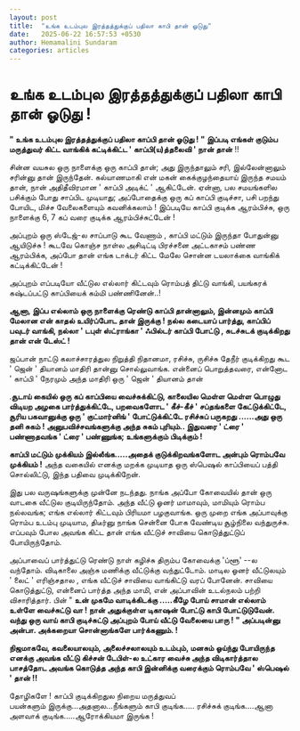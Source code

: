 ```yaml
---
layout: post
title:  "உங்க உடம்புல இரத்தத்துக்குப் பதிலா காபி தான் ஓடுது"
date:   2025-06-22 16:57:53 +0530
author: Hemamalini Sundaram
categories: articles
---
```


#  உங்க உடம்புல இரத்தத்துக்குப் பதிலா காபி தான் ஓடுது ! 

**" உங்க உடம்புல இரத்தத்துக்குப் பதிலா காப்பி தான் ஓடுது ! " இப்படி எங்கள் குடும்ப
மருத்துவர் கிட்ட வாங்கிக் கட்டிக்கிட்ட ' காப்பி(ய)த்தலைவி ' நான் தான்** !!

சின்ன வயசுல ஒரு நாளைக்கு ஒரு காப்பி தான்; அது இருந்தாலும் சரி, இல்லேன்னாலும்
சரின்னு தான் இருந்தேன். கல்யாணமாகி என் மகன் கைக்குழந்தையாய் இருந்த சமயம் தான், நான்
அதிதீவிரமான ' காப்பி அடிக்ட் ' ஆகிட்டேன். ஏன்னா, பல சமயங்களில பசிக்கும் போது
சாப்பிட முடியாது; அப்போதைக்கு ஒரு கப் காப்பி குடிச்சா, பசி பறந்து போயிட, மிச்ச
வேலைகளையும் கவனிக்கலாம் ! இப்படியே காப்பி குடிக்க ஆரம்பிச்சு, ஒரு நாளைக்கு 6, 7
கப் வரை குடிக்க ஆரம்பிச்சுட்டேன் !

அப்புறம் ஒரு ஸ்டேஜ்-ல சாப்பாடு கூட வேணாம் , காப்பி மட்டும் இருந்தா போதுன்னு
ஆயிடுச்சு ! கூடவே கொஞ்ச நாள்ல அசிடிட்டி பிரச்சனை அட்டகாசம் பண்ண ஆரம்பிக்க, அப்போ
தான் எங்க டாக்டர் கிட்ட மேலே சொன்ன டயலாக்கை வாங்கிக் கட்டிக்கிட்டேன் !

அப்புறம் எப்படியோ வீட்டுல எல்லார் கிட்டவும் ரொம்பத் திட்டு வாங்கி, பயங்கரக் கஷ்டப்பட்டு
காப்பியைக் கம்மி பண்ணினேன்..!

**ஆனா, இப்ப எல்லாம் ஒரு நாளைக்கு ரெண்டு காப்பி தான்னாலும், இன்னமும் காப்பி மேலான என்
காதல் உயிர்ப்போட தான் இருக்கு ! நல்ல கடையாப் பார்த்து, காப்பிப் பவுடர் வாங்கி, நல்லா '
டபுள் ஸ்ட்ராங்கா ' ஃபில்டர் காப்பி போட்டு , சுடச்சுடக் குடிக்கிறது தான் என் டேஸ்ட் !**

ஜப்பான் நாட்டு கலாச்சாரத்துல நிறுத்தி நிதானமா, ரசிச்சு, ருசிச்சு தேநீர் குடிக்கிறது
கூட ' ஜென் ' தியானம் மாதிரி தான்னு சொல்லுவாங்க. என்னைப் பொறுத்தவரை, என்னோட '
காப்பி ' நேரமும் அந்த மாதிரி ஒரு ' ஜென் ' தியானம் தான்

.**சூடாய் கையில் ஒரு கப் காப்பியை வைச்சுக்கிட்டு, காலையில மெள்ள மெள்ள பொழுது
விடியற அழகை பார்த்துக்கிட்டே, பறவைகளோட ' கீச்-கீச் ' சப்தங்களை கேட்டுக்கிட்டே, சூரிய
பகவானுக்கு ஒரு ' குட்மார்னிங் ' போட்டுக்கிட்டே ரசிச்சுப் பருகறது ......அது ஒரு
தனி சுகம் ! அனுபவிச்சவங்களுக்கு அந்த சுகம் புரியும்.. இதுவரை ' ட்ரை ' பண்ணாதவங்க '
ட்ரை ' பண்ணுங்க; உங்களுக்கும் பிடிக்கும் !**

**காப்பி மட்டும் முக்கியம் இல்லீங்க.....அதைக் குடுக்கிறவங்களோட அன்பும் ரொம்பவே முக்கியம்
!** அந்த வகையில் எனக்கு மறக்க முடியாத ஒரு ஸ்பெஷல் காப்பியைப் பத்தி சொல்லிட்டு, இந்த
பதிவை முடிக்கிறேன்.

இது பல வருஷங்களுக்கு முன்னே நடந்தது. நாங்க அப்போ கோவையில் தான் ஒரு வாடகை வீட்டுல
குடியிருந்தோம். அந்த வீட்டு ஓனர் மாமாவும், மாமியும் ரொம்ப நல்லவங்க; எங்க எல்லார்
கிட்டவும் பிரியமா பழகுவாங்க. ஒரு முறை எங்க அப்பாவுக்கு ரொம்ப உடம்பு முடியாம,
திடீர்னு நாங்க சென்னை போக வேண்டிய சூழ்நிலை வந்துருச்சு. எப்பவும் போல அவங்க கிட்ட தான்
எங்க வீட்டுச் சாவியை கொடுத்துட்டுப் போயிருந்தோம்.

அப்பாவைப் பார்த்துட்டு ரெண்டு நாள் கழிச்சு திரும்ப கோவைக்கு 'ப்ளூ' --ல வந்தோம்.
விடிகாலை அஞ்சு மணிக்கு வீட்டுக்கு வந்துட்டோம். மாடில ஓனர் வீட்டுலயும் ' லைட் '
எரிஞ்சதால , எங்க வீட்டுச் சாவியை வாங்கிட்டு வரப் போனேன். சாவியை கொடுத்துட்டு, என்னைப்
பார்த்த அந்த மாமி, என் அப்பாவின் உடல்நலம் பற்றி விசாரித்தார். பின் " **உன் முகமே
வாடிக்கிடக்கு .....கீழே போய் சாமான் எல்லாம் உள்ளே வைச்சுட்டு வா ! நான் அதுக்குள்ள
டிகாஷன் போட்டு காபி போட்டுடுவேன். வந்து ஒரு வாய் காபி குடிச்சுட்டு அப்புறம் போய்
வீட்டு வேலையை பாரு ! " அப்படின்னு அன்பா. அக்கறையா சொன்னாங்களே பார்க்கணும். !**

**நிஜமாகவே, கவலையாலயும், அலைச்சலாலயும் உடம்பும், மனசும் ஓய்ந்து போயிருந்த எனக்கு
அவங்க வீட்டு கிச்சன் டேபிள்-ல உட்கார வைச்சு அந்த விடிகார்த்தால பாசத்தோட அவங்க கொடுத்த
அந்த காபி இன்னிக்கு வரைக்கும் ரொம்பவே ' ஸ்பெஷல் ' தான் !!**

தோழிகளே ! காப்பி குடிக்கிறதுல நிறைய மருத்துவப்\
பயன்களும் இருக்கு\...அதனால\...நீங்களும் காபி குடிங்க..... ரசிச்சுக்
குடிங்க\....ஆனா அளவாக் குடிங்க.....ஆரோக்கியமா இருங்க !
